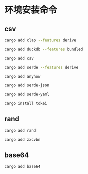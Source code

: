 # 环境安装命令

## csv

```bash
cargo add clap --features derive

cargo add duckdb --features bundled

cargo add csv

cargo add serde --features derive

cargo add anyhow

cargo add serde-json

cargo add serde-yaml

cargo install tokei
```

## rand

```bash
cargo add rand

cargo add zxcvbn

```

## base64

```bash
cargo add base64

```
